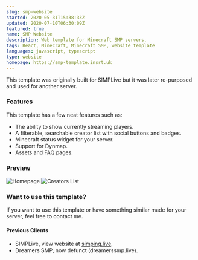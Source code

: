 ```yaml
---
slug: smp-website
started: 2020-05-31T15:38:33Z
updated: 2020-07-10T06:30:09Z
featured: true
name: SMP Website
description: Web template for Minecraft SMP servers.
tags: React, Minecraft, Minecraft SMP, website template
languages: javascript, typescript
type: website
homepage: https://smp-template.insrt.uk
---
```


This template was originally built for SIMPLive but it was later re-purposed and used for another server.

### Features

This template has a few neat features such as:
- The ability to show currently streaming players.
- A filterable, searchable creator list with social buttons and badges.
- Minecraft status widget for your server.
- Support for Dynmap.
- Assets and FAQ pages.

### Preview

![Homepage](https://i.imgur.com/uBiPM6x.png)
![Creators List](https://i.imgur.com/Z9J7diw.png)

### Want to use this template?

If you want to use this template or have something similar made for your server, feel free to contact me.

#### Previous Clients

- SIMPLive, view website at [simping.live](https://simping.live).
- Dreamers SMP, now defunct (dreamerssmp.live).
